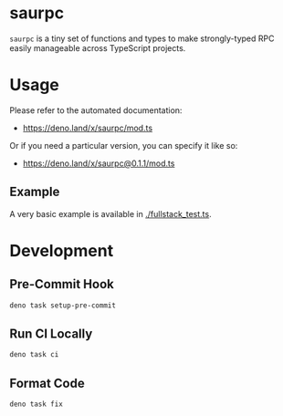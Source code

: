 # saurpc

`saurpc` is a tiny set of functions and types to make strongly-typed RPC easily
manageable across TypeScript projects.

# Usage

Please refer to the automated documentation:

- https://deno.land/x/saurpc/mod.ts

Or if you need a particular version, you can specify it like so:

- https://deno.land/x/saurpc@0.1.1/mod.ts

## Example

A very basic example is available in [./fullstack_test.ts](./fullstack_test.ts).

# Development

## Pre-Commit Hook

```bash
deno task setup-pre-commit
```

## Run CI Locally

```bash
deno task ci
```

## Format Code

```bash
deno task fix
```

